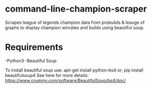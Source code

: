 # command-line-champion-scraper
Scrapes league of legends champion data from probuilds &amp; leauge of graphs to display champion winrates and builds using beautiful soup.

# Requirements
-Python3
-Beautiful Soup

To install beautiful soup use:
apt-get install python-bs4
or;
pip install beautifulsoup4
See here for more details:
https://www.crummy.com/software/BeautifulSoup/bs4/doc/

